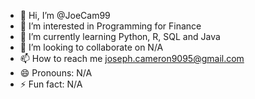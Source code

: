 - 👋 Hi, I’m @JoeCam99
- 👀 I’m interested in Programming for Finance
- 🌱 I’m currently learning Python, R, SQL and Java
- 💞️ I’m looking to collaborate on N/A
- 📫 How to reach me joseph.cameron9095@gmail.com
- 😄 Pronouns: N/A
- ⚡ Fun fact: N/A

<!---
JoeCam99/JoeCam99 is a ✨ special ✨ repository because its `README.md` (this file) appears on your GitHub profile.
You can click the Preview link to take a look at your changes.
--->
